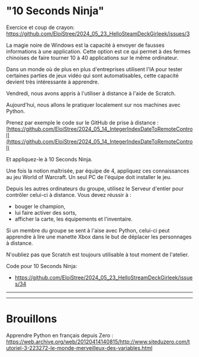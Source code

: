 # "10 Seconds Ninja"

Exercice et coup de crayon: https://github.com/EloiStree/2024_05_23_HelloSteamDeckGirleek/issues/3

La magie noire de Windows est la capacité à envoyer de fausses informations à une application. Cette option est ce qui permet à des fermes chinoises de faire tourner 10 à 40 applications sur le même ordinateur.

Dans un monde où de plus en plus d'entreprises utilisent l'IA pour tester certaines parties de jeux vidéo qui sont automatisables, cette capacité devient très intéressante à apprendre.

Vendredi, nous avons appris à l'utiliser à distance à l'aide de Scratch.

Aujourd'hui, nous allons le pratiquer localement sur nos machines avec Python.

Prenez par exemple le code sur le GitHub de prise à distance : [https://github.com/EloiStree/2024_05_14_IntegerIndexDateToRemoteControl](https://github.com/EloiStree/2024_05_14_IntegerIndexDateToRemoteControl)

Et appliquez-le à 10 Seconds Ninja.

Une fois la notion maîtrisée, par équipe de 4, appliquez ces connaissances au jeu World of Warcraft. Un seul PC de l'équipe doit installer le jeu.

Depuis les autres ordinateurs du groupe, utilisez le Serveur d'entier pour contrôler celui-ci à distance. Vous devez réussir à :
- bouger le champion,
- lui faire activer des sorts,
- afficher la carte, les équipements et l'inventaire.

Si un membre du groupe se sent à l'aise avec Python, celui-ci peut apprendre à lire une manette Xbox dans le but de déplacer les personnages à distance.

N'oubliez pas que Scratch est toujours utilisable à tout moment de l'atelier.


Code pour 10 Seconds Ninja:
- https://github.com/EloiStree/2024_05_23_HelloStreamDeckGirleek/issues/34

---------------


---------------

# Brouillons

Apprendre Python en français depuis Zero : https://web.archive.org/web/20120414140815/http://www.siteduzero.com/tutoriel-3-223272-le-monde-merveilleux-des-variables.html



